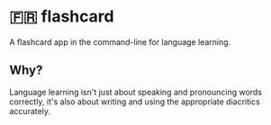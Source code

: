 # 🇫🇷 flashcard

A flashcard app in the command-line for language learning.

## Why?

Language learning isn't just about speaking and pronouncing words correctly, it's also about writing and using the appropriate diacritics accurately.
